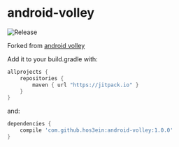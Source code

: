 # android-volley

![Release](https://img.shields.io/github/release/hos3ein/android-volley.svg?maxAge=1592000)

Forked from [android volley](https://android.googlesource.com/platform/frameworks/volley)

Add it to your build.gradle with:
```gradle
allprojects {
    repositories {
        maven { url "https://jitpack.io" }
    }
}
```
and:

```gradle
dependencies {
    compile 'com.github.hos3ein:android-volley:1.0.0'
}
```